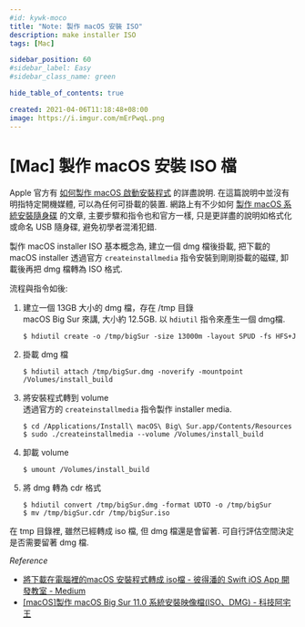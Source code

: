 ```yaml
---
#id: kywk-moco
title: "Note: 製作 macOS 安裝 ISO"
description: make installer ISO
tags: [Mac]

sidebar_position: 60
#sidebar_label: Easy
#sidebar_class_name: green

hide_table_of_contents: true

created: 2021-04-06T11:18:48+08:00
image: https://i.imgur.com/mErPwqL.png
---
```


[Mac] 製作 macOS 安裝 ISO 檔
==========================

Apple 官方有 [如何製作 macOS 啟動安裝程式](https://support.apple.com/zh-hk/HT201372) 的詳盡說明.
在這篇說明中並沒有明指特定開機媒體, 可以為任何可掛載的裝置.
網路上有不少如何 [製作 macOS 系統安裝隨身碟](https://mrmad.com.tw/how-to-macos-catalina-usb-installer) 的文章,
主要步驟和指令也和官方一樣, 只是更詳盡的說明如格式化或命名 USB 隨身碟, 避免初學者混淆犯錯.

製作 macOS installer ISO 基本概念為, 建立一個 dmg 檔後掛載, 
把下載的 macOS installer 透過官方 `createinstallmedia` 指令安裝到剛剛掛載的磁碟,
卸載後再把 dmg 檔轉為 ISO 格式.

流程與指令如後:

1.  建立一個 13GB 大小的 dmg 檔，存在 /tmp 目錄  
    macOS Big Sur 來講, 大小約 12.5GB.
    以 `hdiutil` 指令來產生一個 dmg檔.
    ``` shell
    $ hdiutil create -o /tmp/bigSur -size 13000m -layout SPUD -fs HFS+J
    ```
2.  掛載 dmg 檔  
    ``` shell
    $ hdiutil attach /tmp/bigSur.dmg -noverify -mountpoint /Volumes/install_build
    ```
3.  將安裝程式轉到 volume  
    透過官方的 `createinstallmedia` 指令製作 installer media.
    ``` shell
    $ cd /Applications/Install\ macOS\ Big\ Sur.app/Contents/Resources
    $ sudo ./createinstallmedia --volume /Volumes/install_build
    ```
4.  卸載 volume
    ``` shell
    $ umount /Volumes/install_build
    ```
5.  將 dmg 轉為 cdr 格式
    ``` shell
    $ hdiutil convert /tmp/bigSur.dmg -format UDTO -o /tmp/bigSur
    $ mv /tmp/bigSur.cdr /tmp/bigSur.iso
    ```

在 tmp 目錄裡, 雖然已經轉成 iso 檔, 但 dmg 檔還是會留著.
可自行評估空間決定是否需要留著 dmg 檔.

_Reference_

-   [將下載在電腦裡的macOS 安裝程式轉成 iso檔 - 彼得潘的 Swift iOS App 開發教室 - Medium](https://medium.com/彼得潘的-swift-ios-app-開發教室/將下載在電腦裡的macos-安裝程式轉成-iso檔-f4b8c59ebdc6)
-   [[macOS]製作 macOS Big Sur 11.0 系統安裝映像檔(ISO、DMG) - 科技阿宅王](https://www.tokfun.net/os/mac/make-macos-big-sur-installer-iso-dmg/)
